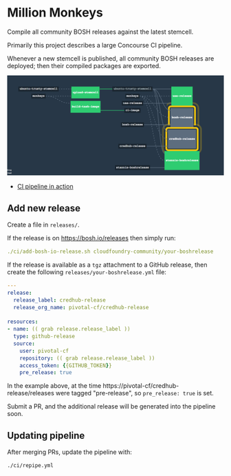 # Million Monkeys

Compile all community BOSH releases against the latest stemcell.

Primarily this project describes a large Concourse CI pipeline.

Whenever a new stemcell is published, all community BOSH releases are deployed; then their compiled packages are exported.

[![sample](docs/million-monkeys-sample-pipeline.png)](https://ci.starkandwayne.com/teams/main/pipelines/million-monkeys)

* [CI pipeline in action](https://ci.starkandwayne.com/teams/main/pipelines/million-monkeys)

## Add new release

Create a file in `releases/`.

If the release is on https://bosh.io/releases then simply run:

```yaml
./ci/add-bosh-io-release.sh cloudfoundry-community/your-boshrelease
```

If the release is available as a `tgz` attachment to a GitHub release, then create the following `releases/your-boshrelease.yml` file:

```yaml
---
release:
  release_label: credhub-release
  release_org_name: pivotal-cf/credhub-release

resources:
- name: (( grab release.release_label ))
  type: github-release
  source:
    user: pivotal-cf
    repository: (( grab release.release_label ))
    access_token: {{GITHUB_TOKEN}}
    pre_release: true
```

In the example above, at the time https://pivotal-cf/credhub-release/releases were tagged "pre-release", so `pre_release: true` is set.

Submit a PR, and the additional release will be generated into the pipeline soon.

## Updating pipeline

After merging PRs, update the pipeline with:
  
```
./ci/repipe.yml
```
